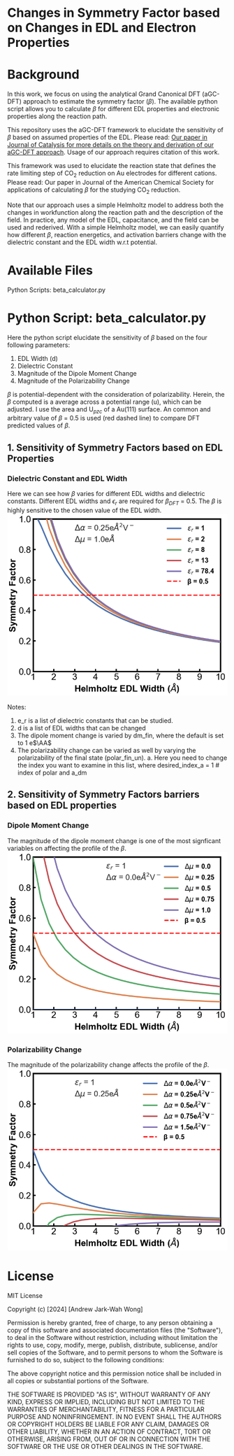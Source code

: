 # Changes in Symmetry Factor based on Changes in EDL and Electron Properties 

# Background

In this work, we focus on using the analytical Grand Canonical DFT (aGC-DFT) approach to estimate the symmetry factor ($\beta$). The available python script allows you to calculate $\beta$ for different EDL properties and electronic properties along the reaction path. 

This repository uses the aGC-DFT framework to elucidate the sensitivity of $\beta$ based on assumed properties of the EDL. 
Please read: [Our paper in Journal of Catalysis for more details on the theory and derivation of our aGC-DFT approach](https://www.sciencedirect.com/science/article/abs/pii/S0021951724000733). Usage of our approach requires citation of this work. 

This framework was used to elucidate the reaction state that defines the rate limiting step of CO$_2$ reduction on Au electrodes for different cations. 
Please read: Our paper in Journal of the American Chemical Society for applications of calculating $\beta$ for the studying CO$_2$ reduction.

Note that our approach uses a simple Helmholtz model to address both the changes in workfunction along the reaction path and the description of the field. In practice, any model of the EDL, capacitance, and the field can be used and rederived. With a simple Helmholtz model, we can easily quantify how different $\beta$, reaction energetics, and activation barriers change with the dielectric constant and the EDL width w.r.t potential.

# Available Files 
Python Scripts: beta_calculator.py

# Python Script: beta_calculator.py
Here the python script elucidate the sensitivity of $\beta$ based on the four following parameters:
1. EDL Width (d)
2. Dielectric Constant
3. Magnitude of the Dipole Moment Change
4. Magnitude of the Polarizability Change 

$\beta$ is potential-dependent with the consideration of polarizability. Herein, the $\beta$ computed is a average across a potential range (u), which can be adjusted.
I use the area and U$_{pzc}$ of a Au(111) surface. An common and arbitrary value of $\beta$ = 0.5 is used (red dashed line) to compare DFT predicted values of $\beta$.

## 1. Sensitivity of Symmetry Factors based on EDL Properties

### Dielectric Constant and EDL Width
Here we can see how $\beta$ varies for different EDL widths and dielectric constants. Different EDL widths and $\epsilon$$_r$ are required for $\beta$$_{DFT}$ = 0.5. The $\beta$ is highly sensitive to the chosen value of the EDL width. 
![alt text](Symmetry_Factor_Calculator_2024\image-2.png)

Notes:
1. e_r is a list of dielectric constants that can be studied.
2. d is a list of EDL widths that can be changed
3. The dipole moment change is varied by dm_fin, where the default is set to 1 e$\AA$
4. The polarizability change can be varied as well by varying the polarizability of the final state (polar_fin_un).
    a. Here you need to change the index you want to examine in this list, where desired_index_a = 1 # index of polar and a_dm

## 2. Sensitivity of Symmetry Factors barriers based on EDL properties

### Dipole Moment Change
The magnitude of the dipole moment change is one of the most signficant variables on affecting the profile of the $\beta$.
![alt text](Symmetry_Factor_Calculator_2024\image-3.png)

### Polarizability Change 
The magnitude of the polarizability change affects the profile of the $\beta$.
![alt text](Symmetry_Factor_Calculator_2024\image-4.png)

# License

MIT License

Copyright (c) [2024] [Andrew Jark-Wah Wong]

Permission is hereby granted, free of charge, to any person obtaining a copy
of this software and associated documentation files (the "Software"), to deal
in the Software without restriction, including without limitation the rights
to use, copy, modify, merge, publish, distribute, sublicense, and/or sell
copies of the Software, and to permit persons to whom the Software is
furnished to do so, subject to the following conditions:

The above copyright notice and this permission notice shall be included in all
copies or substantial portions of the Software.

THE SOFTWARE IS PROVIDED "AS IS", WITHOUT WARRANTY OF ANY KIND, EXPRESS OR
IMPLIED, INCLUDING BUT NOT LIMITED TO THE WARRANTIES OF MERCHANTABILITY,
FITNESS FOR A PARTICULAR PURPOSE AND NONINFRINGEMENT. IN NO EVENT SHALL THE
AUTHORS OR COPYRIGHT HOLDERS BE LIABLE FOR ANY CLAIM, DAMAGES OR OTHER
LIABILITY, WHETHER IN AN ACTION OF CONTRACT, TORT OR OTHERWISE, ARISING FROM,
OUT OF OR IN CONNECTION WITH THE SOFTWARE OR THE USE OR OTHER DEALINGS IN THE
SOFTWARE.

